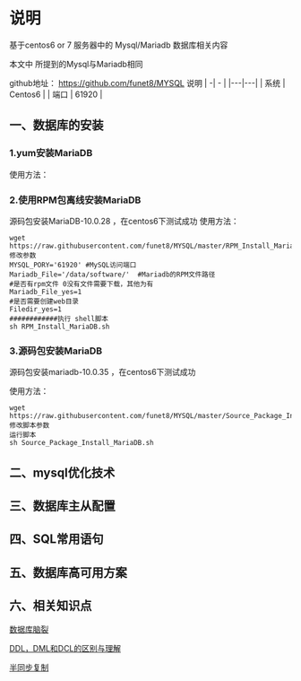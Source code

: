 # 说明

基于centos6 or 7 服务器中的 Mysql/Mariadb 数据库相关内容

本文中 所提到的Mysql与Mariadb相同

github地址： https://github.com/funet8/MYSQL
说明
| -| - |
|---|---|
| 系统 | Centos6 |
| 端口 | 61920 |


## 一、数据库的安装


### 1.yum安装MariaDB
使用方法：

### 2.使用RPM包离线安装MariaDB
源码包安装MariaDB-10.0.28 ，在centos6下测试成功
使用方法：
```
wget https://raw.githubusercontent.com/funet8/MYSQL/master/RPM_Install_MariaDB/RPM_Install_MariaDB.sh
修改参数
MYSQL_PORY='61920' #MySQL访问端口
Mariadb_File='/data/software/'  #Mariadb的RPM文件路径
#是否有rpm文件 0没有文件需要下载，其他为有
Mariadb_File_yes=1
#是否需要创建web目录
Filedir_yes=1
############执行 shell脚本
sh RPM_Install_MariaDB.sh
```
### 3.源码包安装MariaDB
源码包安装mariadb-10.0.35 ，在centos6下测试成功

使用方法：
```
wget https://raw.githubusercontent.com/funet8/MYSQL/master/Source_Package_Install_MariaDB/Source_Package_Install_MariaDB.sh
修改脚本参数
运行脚本
sh Source_Package_Install_MariaDB.sh
```


## 二、mysql优化技术


## 三、数据库主从配置


## 四、SQL常用语句


## 五、数据库高可用方案


## 六、相关知识点
[数据库脑裂](https://github.com/funet8/MYSQL/wiki/%25E6%2595%25B0%25E6%258D%25AE%25E5%25BA%2593%25E8%2584%2591%25E8%25A3%2582)

[DDL，DML和DCL的区别与理解](https://github.com/funet8/MYSQL/wiki/DDL%EF%BC%8CDML%E5%92%8CDCL%E7%9A%84%E5%8C%BA%E5%88%AB%E4%B8%8E%E7%90%86%E8%A7%A3)

[半同步复制](https://github.com/funet8/MYSQL/wiki/%E5%8D%8A%E5%90%8C%E6%AD%A5%E5%A4%8D%E5%88%B6)





